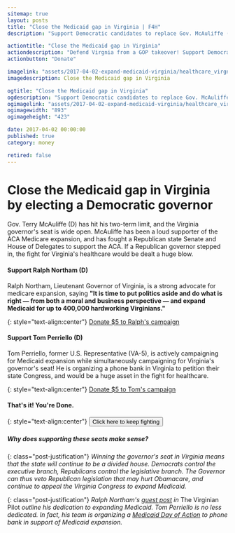 ```yaml
---
sitemap: true
layout: posts
title: "Close the Medicaid gap in Virginia | F4H"
description: "Support Democratic candidates to replace Gov. McAuliffe (D) and close the gap of 136,000 Americans without access to healthcare."

actiontitle: "Close the Medicaid gap in Virginia"
actiondescription: "Defend Virgnia from a GOP takeover! Support Democratic candidates to replace Gov. McAuliffe (D) and close the gap of 136,000 Americans without access to healthcare."
actionbutton: "Donate"

imagelink: "assets/2017-04-02-expand-medicaid-virginia/healthcare_virgnians.png"
imagedescription: Close the Medicaid gap in Virginia

ogtitle: "Close the Medicaid gap in Virginia"
ogdescription: "Support Democratic candidates to replace Gov. McAuliffe (D) and close the gap of 136,000 Americans without access to healthcare"
ogimagelink: "assets/2017-04-02-expand-medicaid-virginia/healthcare_virgnians.png"
ogimagewidth: "893"
ogimageheight: "423"

date: 2017-04-02 00:00:00
published: true
category: money

retired: false
---
```


<!-- TITLE -->
# Close the Medicaid gap in Virginia by electing a Democratic governor

<!-- Instructions -->
Gov. Terry McAuliffe (D) has hit his two-term limit, and the Virginia governor's seat is wide open. McAuliffe has been a loud supporter of the ACA Medicare expansion, and has fought a Republican state Senate and House of Delegates to support the ACA. If a Republican governor stepped in, the fight for Virginia's healthcare would be dealt a huge blow.

#### Support Ralph Northam (D)

Ralph Northam, Lieutenant Governor of Virginia, is a strong advocate for medicare expansion, saying **"It is time to put politics aside and do what is right — from both a moral and business perspective — and expand Medicaid for up to 400,000 hardworking Virginians."**

<!-- Action Button -->

{: style="text-align:center"}
<a class="post-link-btn btn red" href="https://secure.actblue.com/contribute/page/ralph-northam-4" target="_blank">
  Donate $5 to Ralph's campaign
  <a>

#### Support Tom Perriello (D)

Tom Perriello, former U.S. Representative (VA-5), is actively campaigning for Medicaid expansion while simultaneously campaigning for Virginia's governor's seat! He is organizing a phone bank in Virginia to petition their state Congress, and would be a huge asset in the fight for healthcare.

<!-- Action Button -->

{: style="text-align:center"}
<a class="post-link-btn btn red" href="https://secure.actblue.com/contribute/page/tom4va?refcode=nav" target="_blank">
  Donate $5 to Tom's campaign
  <a>

  <!-- Share Section -->

#### That's it! You're Done.

<!-- Complete button -->

{: style="text-align:center"}
<button class="post-complete-btn post-link-btn  btn darkblue">
  Click here to keep fighting
</button>




<!-- Justification -->
##### Why does supporting these seats make sense?

{: class="post-justification"}
*Winning the governor's seat in Virginia means that the state will continue to be a divided house. Democrats control the executive branch, Republicans control the legislative branch. The Governor can thus veto Republican legislation that may hurt Obamacare, and continue to appeal the Virginia Congress to expand Medicaid.*

{: class="post-justification"}
*Ralph Northam's [guest post](http://pilotonline.com/opinion/columnist/guest/ralph-northam-do-the-right-thing-expand-medicaid/article_43f3ffbf-5211-546a-b026-808d7467e606.html) in* The Virginian Pilot *outline his dedication to expanding Medicaid. Tom Perriello is no less dedicated. In fact, his team is organizing a [Medicaid Day of Action](http://go.tomforvirginia.com/page/s/170403-medicaid-day-of-action) to phone bank in support of Medicaid expansion.*
